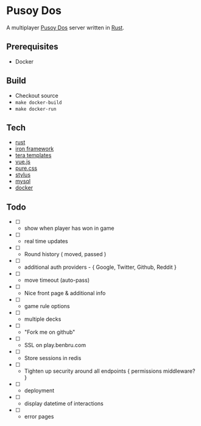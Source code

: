 # Pusoy Dos
A multiplayer [Pusoy Dos](https://en.wikipedia.org/wiki/Pusoy_dos) server written in [Rust](https://www.rust-lang.org).

## Prerequisites
- Docker

## Build
- Checkout source
- `make docker-build` 
- `make docker-run`

## Tech
- [rust](https://www.rust-lang.org)
 - [iron framework](http://ironframework.io/)
 - [tera templates](https://github.com/Keats/tera)
- [vue.js](https://vuejs.org)
- [pure.css](http://purecss.io/)
- [stylus](http://stylus-lang.com/)
- [mysql](https://www.mysql.com/)
- [docker](https://www.docker.com/)

## Todo
- [ ] - show when player has won in game
- [ ] - real time updates
- [ ] - Round history ( moved, passed )
- [ ] - additional auth providers - { Google, Twitter, Github, Reddit }
- [ ] - move timeout (auto-pass)
- [ ] - Nice front page & additional info
- [ ] - game rule options
- [ ] - multiple decks
- [ ] - "Fork me on github"
- [ ] - SSL on play.benbru.com
- [ ] - Store sessions in redis
- [ ] - Tighten up security around all endpoints { permissions middleware? }
- [ ] - deployment
- [ ] - display datetime of interactions
- [ ] - error pages
